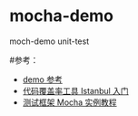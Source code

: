 # mocha-demo

moch-demo unit-test

#参考：

- [demo 参考](https://github.com/wangding/unit-test.git)
- [代码覆盖率工具 Istanbul 入门](http://www.ruanyifeng.com/blog/2015/06/istanbul.html)
- [测试框架 Mocha 实例教程](https://www.ruanyifeng.com/blog/2015/12/a-mocha-tutorial-of-examples.html)
